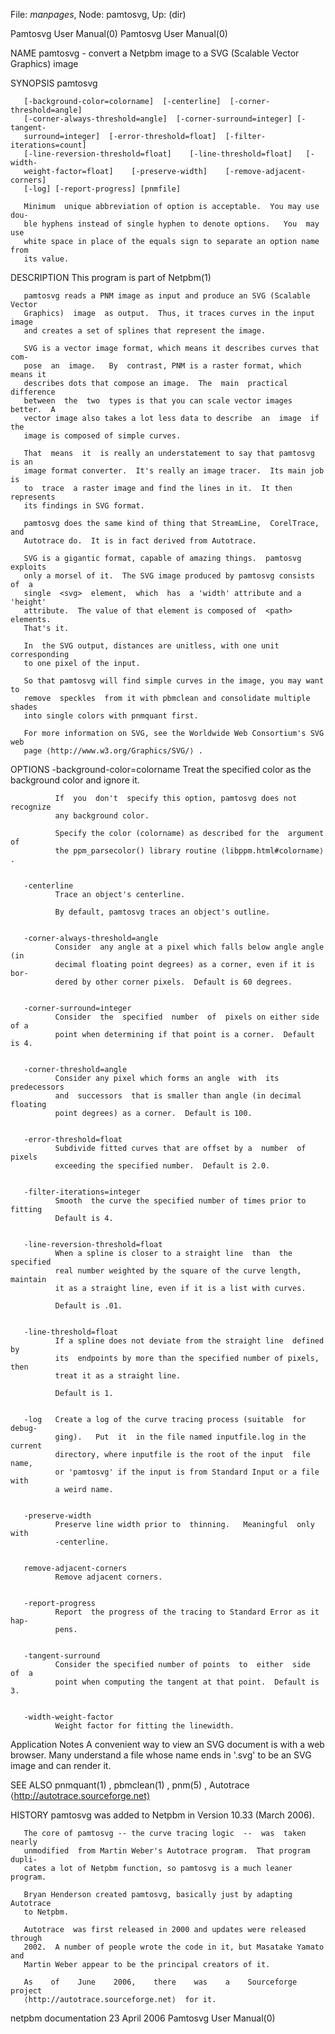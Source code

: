 File: *manpages*,  Node: pamtosvg,  Up: (dir)

Pamtosvg User Manual(0)                                Pamtosvg User Manual(0)



NAME
       pamtosvg  -  convert a Netpbm image to a SVG (Scalable Vector Graphics)
       image


SYNOPSIS
       pamtosvg

       [-background-color=colorname]  [-centerline]  [-corner-threshold=angle]
       [-corner-always-threshold=angle]  [-corner-surround=integer] [-tangent-
       surround=integer]  [-error-threshold=float]  [-filter-iterations=count]
       [-line-reversion-threshold=float]    [-line-threshold=float]   [-width-
       weight-factor=float]    [-preserve-width]    [-remove-adjacent-corners]
       [-log] [-report-progress] [pnmfile]

       Minimum  unique abbreviation of option is acceptable.  You may use dou-
       ble hyphens instead of single hyphen to denote options.   You  may  use
       white space in place of the equals sign to separate an option name from
       its value.


DESCRIPTION
       This program is part of Netpbm(1)

       pamtosvg reads a PNM image as input and produce an SVG (Scalable Vector
       Graphics)  image  as output.  Thus, it traces curves in the input image
       and creates a set of splines that represent the image.

       SVG is a vector image format, which means it describes curves that com-
       pose  an  image.   By  contrast, PNM is a raster format, which means it
       describes dots that compose an image.  The  main  practical  difference
       between  the  two  types is that you can scale vector images better.  A
       vector image also takes a lot less data to describe  an  image  if  the
       image is composed of simple curves.

       That  means  it  is really an understatement to say that pamtosvg is an
       image format converter.  It's really an image tracer.  Its main job  is
       to  trace  a raster image and find the lines in it.  It then represents
       its findings in SVG format.

       pamtosvg does the same kind of thing that StreamLine,  CorelTrace,  and
       Autotrace do.  It is in fact derived from Autotrace.

       SVG is a gigantic format, capable of amazing things.  pamtosvg exploits
       only a morsel of it.  The SVG image produced by pamtosvg consists of  a
       single  <svg>  element,  which  has  a 'width' attribute and a 'height'
       attribute.  The value of that element is composed of  <path>  elements.
       That's it.

       In  the SVG output, distances are unitless, with one unit corresponding
       to one pixel of the input.

       So that pamtosvg will find simple curves in the image, you may want  to
       remove  speckles  from it with pbmclean and consolidate multiple shades
       into single colors with pnmquant first.

       For more information on SVG, see the Worldwide Web Consortium's SVG web
       page ⟨http://www.w3.org/Graphics/SVG/⟩ .



OPTIONS
       -background-color=colorname
              Treat the specified color as the background color and ignore it.

              If  you  don't  specify this option, pamtosvg does not recognize
              any background color.

              Specify the color (colorname) as described for the  argument  of
              the ppm_parsecolor() library routine ⟨libppm.html#colorname⟩ .


       -centerline
              Trace an object's centerline.

              By default, pamtosvg traces an object's outline.


       -corner-always-threshold=angle
              Consider  any angle at a pixel which falls below angle angle (in
              decimal floating point degrees) as a corner, even if it is  bor-
              dered by other corner pixels.  Default is 60 degrees.


       -corner-surround=integer
              Consider  the  specified  number  of  pixels on either side of a
              point when determining if that point is a corner.  Default is 4.


       -corner-threshold=angle
              Consider any pixel which forms an angle  with  its  predecessors
              and  successors  that is smaller than angle (in decimal floating
              point degrees) as a corner.  Default is 100.


       -error-threshold=float
              Subdivide fitted curves that are offset by a  number  of  pixels
              exceeding the specified number.  Default is 2.0.


       -filter-iterations=integer
              Smooth  the curve the specified number of times prior to fitting
              Default is 4.


       -line-reversion-threshold=float
              When a spline is closer to a straight line  than  the  specified
              real number weighted by the square of the curve length, maintain
              it as a straight line, even if it is a list with curves.

              Default is .01.


       -line-threshold=float
              If a spline does not deviate from the straight line  defined  by
              its  endpoints by more than the specified number of pixels, then
              treat it as a straight line.

              Default is 1.


       -log   Create a log of the curve tracing process (suitable  for  debug-
              ging).   Put  it  in the file named inputfile.log in the current
              directory, where inputfile is the root of the input  file  name,
              or 'pamtosvg' if the input is from Standard Input or a file with
              a weird name.


       -preserve-width
              Preserve line width prior to  thinning.   Meaningful  only  with
              -centerline.


       remove-adjacent-corners
              Remove adjacent corners.


       -report-progress
              Report  the progress of the tracing to Standard Error as it hap-
              pens.


       -tangent-surround
              Consider the specified number of points  to  either  side  of  a
              point when computing the tangent at that point.  Default is 3.


       -width-weight-factor
              Weight factor for fitting the linewidth.





Application Notes
       A  convenient  way to view an SVG document is with a web browser.  Many
       understand a file whose name ends in '.svg' to be an SVG image and  can
       render it.



SEE ALSO
       pnmquant(1)      ,     pbmclean(1)     ,     pnm(5)     ,     Autotrace
       ⟨http://autotrace.sourceforge.net⟩


HISTORY
       pamtosvg was added to Netpbm in Version 10.33 (March 2006).

       The core of pamtosvg -- the curve tracing logic  --  was  taken  nearly
       unmodified  from Martin Weber's Autotrace program.  That program dupli-
       cates a lot of Netpbm function, so pamtosvg is a much leaner program.

       Bryan Henderson created pamtosvg, basically just by adapting  Autotrace
       to Netpbm.

       Autotrace  was first released in 2000 and updates were released through
       2002.  A number of people wrote the code in it, but Masatake Yamato and
       Martin Weber appear to be the principal creators of it.

       As    of    June    2006,    there    was    a    Sourceforge   project
       ⟨http://autotrace.sourceforge.net⟩  for it.



netpbm documentation             23 April 2006         Pamtosvg User Manual(0)
